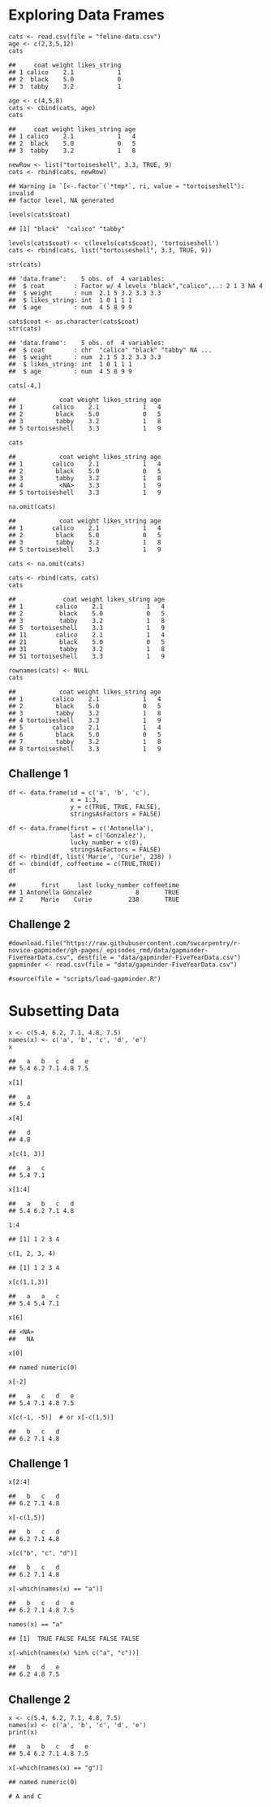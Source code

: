 Exploring Data Frames
=====================

    cats <- read.csv(file = "feline-data.csv")
    age <- c(2,3,5,12)
    cats

    ##     coat weight likes_string
    ## 1 calico    2.1            1
    ## 2  black    5.0            0
    ## 3  tabby    3.2            1

    age <- c(4,5,8)
    cats <- cbind(cats, age)
    cats

    ##     coat weight likes_string age
    ## 1 calico    2.1            1   4
    ## 2  black    5.0            0   5
    ## 3  tabby    3.2            1   8

    newRow <- list("tortoiseshell", 3.3, TRUE, 9)
    cats <- rbind(cats, newRow)

    ## Warning in `[<-.factor`(`*tmp*`, ri, value = "tortoiseshell"): invalid
    ## factor level, NA generated

    levels(cats$coat)

    ## [1] "black"  "calico" "tabby"

    levels(cats$coat) <- c(levels(cats$coat), 'tortoiseshell')
    cats <- rbind(cats, list("tortoiseshell", 3.3, TRUE, 9))

    str(cats)

    ## 'data.frame':    5 obs. of  4 variables:
    ##  $ coat        : Factor w/ 4 levels "black","calico",..: 2 1 3 NA 4
    ##  $ weight      : num  2.1 5 3.2 3.3 3.3
    ##  $ likes_string: int  1 0 1 1 1
    ##  $ age         : num  4 5 8 9 9

    cats$coat <- as.character(cats$coat)
    str(cats)

    ## 'data.frame':    5 obs. of  4 variables:
    ##  $ coat        : chr  "calico" "black" "tabby" NA ...
    ##  $ weight      : num  2.1 5 3.2 3.3 3.3
    ##  $ likes_string: int  1 0 1 1 1
    ##  $ age         : num  4 5 8 9 9

    cats[-4,]

    ##            coat weight likes_string age
    ## 1        calico    2.1            1   4
    ## 2         black    5.0            0   5
    ## 3         tabby    3.2            1   8
    ## 5 tortoiseshell    3.3            1   9

    cats

    ##            coat weight likes_string age
    ## 1        calico    2.1            1   4
    ## 2         black    5.0            0   5
    ## 3         tabby    3.2            1   8
    ## 4          <NA>    3.3            1   9
    ## 5 tortoiseshell    3.3            1   9

    na.omit(cats)

    ##            coat weight likes_string age
    ## 1        calico    2.1            1   4
    ## 2         black    5.0            0   5
    ## 3         tabby    3.2            1   8
    ## 5 tortoiseshell    3.3            1   9

    cats <- na.omit(cats)

    cats <- rbind(cats, cats)
    cats

    ##             coat weight likes_string age
    ## 1         calico    2.1            1   4
    ## 2          black    5.0            0   5
    ## 3          tabby    3.2            1   8
    ## 5  tortoiseshell    3.3            1   9
    ## 11        calico    2.1            1   4
    ## 21         black    5.0            0   5
    ## 31         tabby    3.2            1   8
    ## 51 tortoiseshell    3.3            1   9

    rownames(cats) <- NULL
    cats

    ##            coat weight likes_string age
    ## 1        calico    2.1            1   4
    ## 2         black    5.0            0   5
    ## 3         tabby    3.2            1   8
    ## 4 tortoiseshell    3.3            1   9
    ## 5        calico    2.1            1   4
    ## 6         black    5.0            0   5
    ## 7         tabby    3.2            1   8
    ## 8 tortoiseshell    3.3            1   9

Challenge 1
-----------

    df <- data.frame(id = c('a', 'b', 'c'),
                     x = 1:3,
                     y = c(TRUE, TRUE, FALSE),
                     stringsAsFactors = FALSE)

    df <- data.frame(first = c('Antonella'),
                     last = c('Gonzalez'),
                     lucky_number = c(8),
                     stringsAsFactors = FALSE)
    df <- rbind(df, list('Marie', 'Curie', 238) )
    df <- cbind(df, coffeetime = c(TRUE,TRUE))
    df

    ##       first     last lucky_number coffeetime
    ## 1 Antonella Gonzalez            8       TRUE
    ## 2     Marie    Curie          238       TRUE

Challenge 2
-----------

    #download.file("https://raw.githubusercontent.com/swcarpentry/r-novice-gapminder/gh-pages/_episodes_rmd/data/gapminder-FiveYearData.csv", destfile = "data/gapminder-FiveYearData.csv")
    gapminder <- read.csv(file = "data/gapminder-FiveYearData.csv")

    #source(file = "scripts/load-gapminder.R")

Subsetting Data
===============

    x <- c(5.4, 6.2, 7.1, 4.8, 7.5)
    names(x) <- c('a', 'b', 'c', 'd', 'e')
    x

    ##   a   b   c   d   e 
    ## 5.4 6.2 7.1 4.8 7.5

    x[1]

    ##   a 
    ## 5.4

    x[4]

    ##   d 
    ## 4.8

    x[c(1, 3)]

    ##   a   c 
    ## 5.4 7.1

    x[1:4]

    ##   a   b   c   d 
    ## 5.4 6.2 7.1 4.8

    1:4

    ## [1] 1 2 3 4

    c(1, 2, 3, 4)

    ## [1] 1 2 3 4

    x[c(1,1,3)]

    ##   a   a   c 
    ## 5.4 5.4 7.1

    x[6]

    ## <NA> 
    ##   NA

    x[0]

    ## named numeric(0)

    x[-2]

    ##   a   c   d   e 
    ## 5.4 7.1 4.8 7.5

    x[c(-1, -5)]  # or x[-c(1,5)]

    ##   b   c   d 
    ## 6.2 7.1 4.8

Challenge 1
-----------

    x[2:4]

    ##   b   c   d 
    ## 6.2 7.1 4.8

    x[-c(1,5)]

    ##   b   c   d 
    ## 6.2 7.1 4.8

    x[c("b", "c", "d")]

    ##   b   c   d 
    ## 6.2 7.1 4.8

    x[-which(names(x) == "a")]

    ##   b   c   d   e 
    ## 6.2 7.1 4.8 7.5

    names(x) == "a"

    ## [1]  TRUE FALSE FALSE FALSE FALSE

    x[-which(names(x) %in% c("a", "c"))]

    ##   b   d   e 
    ## 6.2 4.8 7.5

Challenge 2
-----------

    x <- c(5.4, 6.2, 7.1, 4.8, 7.5)
    names(x) <- c('a', 'b', 'c', 'd', 'e')
    print(x)

    ##   a   b   c   d   e 
    ## 5.4 6.2 7.1 4.8 7.5

    x[-which(names(x) == "g")]

    ## named numeric(0)

    # A and C
